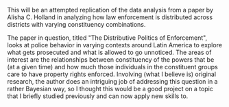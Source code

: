 This will be an attempted replication of the data analysis from a paper by Alisha C. Holland in analyzing how law enforcement is distributed across districts with varying constituency combinations.

The paper in question, titled "The Distributive Politics of Enforcement", looks at police behavior in varying contexts around Latin America to explore what gets prosecuted and what is allowed to go unnoticed. The areas of interest are the relationships between constituency of the powers that be (at a given time) and how much those individuals in the constituent groups care to have property rights enforced. Involving (what I believe is) original research, the author does an intriguing job of addressing this question in a rather Bayesian way, so I thought this would be a good project on a topic that I briefly studied previously and can now apply new skills to. 
